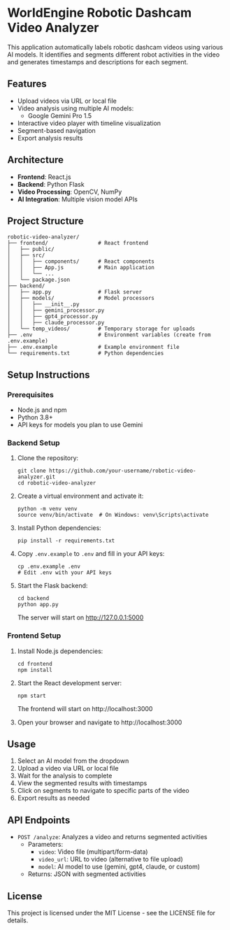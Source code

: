 # WorldEngine Robotic Dashcam Video Analyzer

This application automatically labels robotic dashcam videos using various AI models. It identifies and segments different robot activities in the video and generates timestamps and descriptions for each segment.

## Features

- Upload videos via URL or local file
- Video analysis using multiple AI models:
  - Google Gemini Pro 1.5
- Interactive video player with timeline visualization
- Segment-based navigation
- Export analysis results

## Architecture

- **Frontend**: React.js
- **Backend**: Python Flask
- **Video Processing**: OpenCV, NumPy
- **AI Integration**: Multiple vision model APIs

## Project Structure

```
robotic-video-analyzer/
├── frontend/                # React frontend
│   ├── public/
│   ├── src/
│   │   ├── components/      # React components
│   │   ├── App.js           # Main application
│   │   └── ...
│   └── package.json
├── backend/
│   ├── app.py               # Flask server
│   ├── models/              # Model processors
│   │   ├── __init__.py
│   │   ├── gemini_processor.py
│   │   ├── gpt4_processor.py
│   │   ├── claude_processor.py
│   └── temp_videos/         # Temporary storage for uploads
├── .env                     # Environment variables (create from .env.example)
├── .env.example             # Example environment file
└── requirements.txt         # Python dependencies
```

## Setup Instructions

### Prerequisites

- Node.js and npm
- Python 3.8+
- API keys for models you plan to use Gemini

### Backend Setup

1. Clone the repository:
   ```
   git clone https://github.com/your-username/robotic-video-analyzer.git
   cd robotic-video-analyzer
   ```

2. Create a virtual environment and activate it:
   ```
   python -m venv venv
   source venv/bin/activate  # On Windows: venv\Scripts\activate
   ```

3. Install Python dependencies:
   ```
   pip install -r requirements.txt
   ```

4. Copy `.env.example` to `.env` and fill in your API keys:
   ```
   cp .env.example .env
   # Edit .env with your API keys
   ```

5. Start the Flask backend:
   ```
   cd backend
   python app.py
   ```
   The server will start on http://127.0.0.1:5000

### Frontend Setup

1. Install Node.js dependencies:
   ```
   cd frontend
   npm install
   ```

2. Start the React development server:
   ```
   npm start
   ```
   The frontend will start on http://localhost:3000

3. Open your browser and navigate to http://localhost:3000

## Usage

1. Select an AI model from the dropdown
2. Upload a video via URL or local file
3. Wait for the analysis to complete
4. View the segmented results with timestamps
5. Click on segments to navigate to specific parts of the video
6. Export results as needed

## API Endpoints

- `POST /analyze`: Analyzes a video and returns segmented activities
  - Parameters:
    - `video`: Video file (multipart/form-data)
    - `video_url`: URL to video (alternative to file upload)
    - `model`: AI model to use (gemini, gpt4, claude, or custom)
  - Returns: JSON with segmented activities

## License

This project is licensed under the MIT License - see the LICENSE file for details.